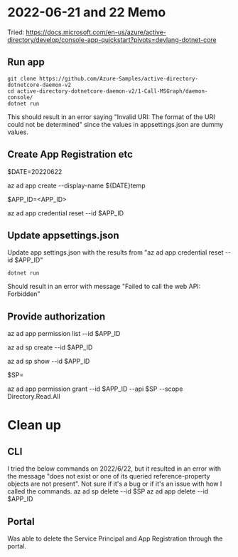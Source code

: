 # 2022-06-21 and 22 Memo
Tried:
https://docs.microsoft.com/en-us/azure/active-directory/develop/console-app-quickstart?pivots=devlang-dotnet-core

## Run app
```
git clone https://github.com/Azure-Samples/active-directory-dotnetcore-daemon-v2
cd active-directory-dotnetcore-daemon-v2/1-Call-MSGraph/daemon-console/
dotnet run
```
This should result in an error saying "Invalid URI: The format of the URI could not be determined" since the values in appsettings.json are dummy values.

## Create App Registration etc
$DATE=20220622

az ad app create --display-name ${DATE}temp

$APP_ID=<APP_ID>

az ad app credential reset --id $APP_ID

## Update appsettings.json
Update app settings.json with the results from "az ad app credential reset --id $APP_ID"

`dotnet run`

Should result in an error with message "Failed to call the web API: Forbidden"

## Provide authorization
az ad app permission list --id $APP_ID

az ad sp create --id $APP_ID

az ad sp show --id $APP_ID

$SP=<SP>

az ad app permission grant --id $APP_ID --api $SP --scope Directory.Read.All

# Clean up
## CLI
I tried the below commands on 2022/6/22, but it resulted in an error with the message "does not exist or one of its queried reference-property objects are not present". Not sure if it's a bug or if it's an issue with how I called the commands.
az ad sp delete --id $SP
az ad app delete --id $APP_ID
## Portal
Was able to delete the Service Principal and App Registration through the portal.